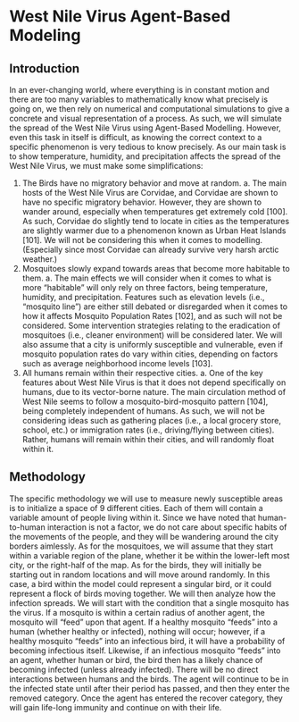 # West Nile Virus Agent-Based Modeling

## Introduction

In an ever-changing world, where everything is in constant motion and there are too many variables to mathematically know what precisely is going on, we then rely on numerical and computational simulations to give a concrete and visual representation of a process. As such, we will simulate the spread of the West Nile Virus using Agent-Based Modelling. However, even this task in itself is difficult, as knowing the correct context to a specific phenomenon is very tedious to know precisely. As our main task is to show temperature, humidity, and precipitation affects the spread of the West Nile Virus, we must make some simplifications:
1.	The Birds have no migratory behavior and move at random.
  a.	The main hosts of the West Nile Virus are Corvidae, and Corvidae are shown to have no specific migratory behavior. However, they are shown to wander around, especially when temperatures get extremely cold [100]. As such, Corvidae do slightly tend to locate in cities as the temperatures are slightly warmer due to a phenomenon known as Urban Heat Islands [101]. We will not be considering this when it comes to modelling. (Especially since most Corvidae can already survive very harsh arctic weather.)
2.	Mosquitoes slowly expand towards areas that become more habitable to them. 
  a.	The main effects we will consider when it comes to what is more “habitable” will only rely on three factors, being temperature, humidity, and precipitation. Features such as elevation levels (i.e., “mosquito line”) are either still debated or disregarded when it comes to how it affects Mosquito Population Rates [102], and as such will not be considered. Some intervention strategies relating to the eradication of mosquitoes (i.e., cleaner environment) will be considered later. We will also assume that a city is uniformly susceptible and vulnerable, even if mosquito population rates do vary within cities, depending on factors such as average neighborhood income levels [103]. 
3.	All humans remain within their respective cities. 
  a.	One of the key features about West Nile Virus is that it does not depend specifically on humans, due to its vector-borne nature. The main circulation method of West Nile seems to follow a mosquito-bird-mosquito pattern [104], being completely independent of humans. As such, we will not be considering ideas such as gathering places (i.e., a local grocery store, school, etc.) or immigration rates (i.e., driving/flying between cities). Rather, humans will remain within their cities, and will randomly float within it.

## Methodology

The specific methodology we will use to measure newly susceptible areas is to initialize a space of 9 different cities. Each of them will contain a variable amount of people living within it. Since we have noted that human-to-human interaction is not a factor, we do not care about specific habits of the movements of the people, and they will be wandering around the city borders aimlessly. As for the mosquitoes, we will assume that they start within a variable region of the plane, whether it be within the lower-left most city, or the right-half of the map. As for the birds, they will initially be starting out in random locations and will move around randomly. In this case, a bird within the model could represent a singular bird, or it could represent a flock of birds moving together. 
We will then analyze how the infection spreads. We will start with the condition that a single mosquito has the virus. If a mosquito is within a certain radius of another agent, the mosquito will “feed” upon that agent. If a healthy mosquito “feeds” into a human (whether healthy or infected), nothing will occur; however, if a healthy mosquito “feeds” into an infectious bird, it will have a probability of becoming infectious itself. Likewise, if an infectious mosquito “feeds” into an agent, whether human or bird, the bird then has a likely chance of becoming infected (unless already infected). There will be no direct interactions between humans and the birds.
The agent will continue to be in the infected state until after their period has passed, and then they enter the removed category. Once the agent has entered the recover category, they will gain life-long immunity and continue on with their life.
